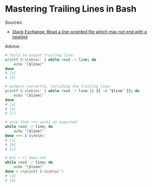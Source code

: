# Mastering Trailing Lines in Bash

Sources:

-   [Stack Exchange: Read a line-oriented file which may not end with a newline](https://unix.stackexchange.com/a/418067/50703)

Advice:

```bash
# fails to output trailing line:
printf $'a\nb\nc' | while read -r line; do
	echo "[$line]"
done
# [a]
# [b]

# outputs correctly, including the trailing line:
printf $'a\nb\nc' | while read -r line || [[ -n "$line" ]]; do
	echo "[$line]"
done
# [a]
# [b]
# [c]

# note that <<< works as expected
while read -r line; do
	echo "[$line]"
done <<< $'a\nb\nc'
# [a]
# [b]
# [c]

# but < <( does not
while read -r line; do
	echo "[$line]"
done < <(printf $'a\nb\nc')
# [a]
# [b]
```
